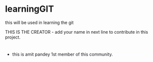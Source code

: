 # learningGIT
this will be used in learning the git 

THIS IS THE CREATOR - add your name in next line to contribute in this project.
#
#
#
- this is amit pandey 1st member of this community.
